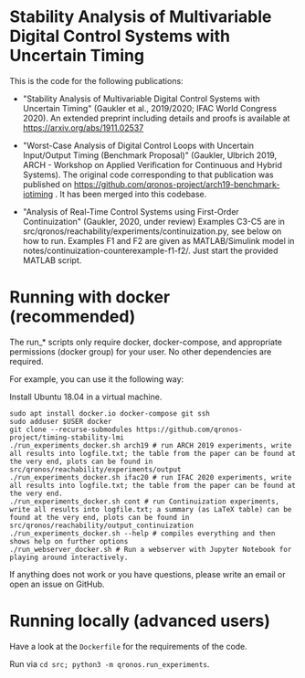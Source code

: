 # Stability Analysis of Multivariable Digital Control Systems with Uncertain Timing

This is the code for the following publications:

- "Stability Analysis of Multivariable Digital Control Systems with Uncertain Timing" (Gaukler et al., 2019/2020; IFAC World Congress 2020).
   An extended preprint including details and proofs is available at https://arxiv.org/abs/1911.02537

- "Worst-Case Analysis of Digital Control Loops with Uncertain Input/Output Timing (Benchmark Proposal)" (Gaukler, Ulbrich 2019, ARCH - Workshop on Applied Verification for Continuous and Hybrid Systems).
   The original code corresponding to that publication was published on https://github.com/qronos-project/arch19-benchmark-iotiming . It has been merged into this codebase.

- "Analysis of Real-Time Control Systems using First-Order Continuization" (Gaukler, 2020, under review)
  Examples C3-C5 are in src/qronos/reachability/experiments/continuization.py, see below on how to run.
  Examples F1 and F2 are given as MATLAB/Simulink model in notes/continuization-counterexample-f1-f2/. Just start the provided MATLAB script.

# Running with docker (recommended)

The run_* scripts only require docker, docker-compose, and appropriate permissions (docker group) for your user. No other dependencies are required.

For example, you can use it the following way:

Install Ubuntu 18.04 in a virtual machine.
```
sudo apt install docker.io docker-compose git ssh
sudo adduser $USER docker
git clone --recurse-submodules https://github.com/qronos-project/timing-stability-lmi
./run_experiments_docker.sh arch19 # run ARCH 2019 experiments, write all results into logfile.txt; the table from the paper can be found at the very end, plots can be found in src/qronos/reachability/experiments/output
./run_experiments_docker.sh ifac20 # run IFAC 2020 experiments, write all results into logfile.txt; the table from the paper can be found at the very end.
./run_experiments_docker.sh cont # run Continuization experiments, write all results into logfile.txt; a summary (as LaTeX table) can be found at the very end, plots can be found in src/qronos/reachability/output_continuization
./run_experiments_docker.sh --help # compiles everything and then shows help on further options
./run_webserver_docker.sh # Run a webserver with Jupyter Notebook for playing around interactively.
```

If anything does not work or you have questions, please write an email or open an issue on GitHub.

# Running locally (advanced users)

Have a look at the `Dockerfile` for the requirements of the code.

Run via `cd src; python3 -m qronos.run_experiments`.

